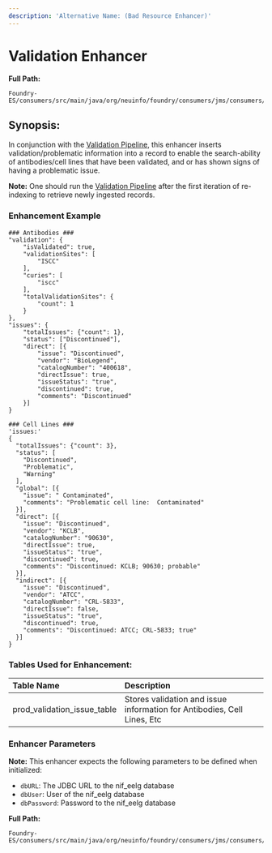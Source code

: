 ```yaml
---
description: 'Alternative Name: (Bad Resource Enhancer)'
---
```


# Validation Enhancer

**Full Path:**

```text
Foundry-ES/consumers/src/main/java/org/neuinfo/foundry/consumers/jms/consumers/plugins/scicrunch/BadResourceEnhancer.java
```

## Synopsis:

In conjunction with the [Validation Pipeline](https://github.com/SciCrunch/Foundry-ES-Extensions/wiki/Validation-Pipeline), this enhancer inserts validation/problematic information into a record to enable the search-ability of antibodies/cell lines that have been validated, and or has shown signs of having a problematic issue.

**Note:** One should run the [Validation Pipeline](https://github.com/SciCrunch/Foundry-ES-Extensions/wiki/Validation-Pipeline) after the first iteration of re-indexing to retrieve newly ingested records.

### Enhancement Example

```text
### Antibodies ###
"validation": {
    "isValidated": true,
    "validationSites": [
        "ISCC"
    ],
    "curies": [
        "iscc"
    ],
    "totalValidationSites": {
        "count": 1
    }
},
"issues": {
    "totalIssues": {"count": 1},
    "status": ["Discontinued"],
    "direct": [{
        "issue": "Discontinued",
        "vendor": "BioLegend",
        "catalogNumber": "400618",
        "directIssue": true,
        "issueStatus": "true",
        "discontinued": true,
        "comments": "Discontinued"
    }]
}

### Cell Lines ###
'issues:'
{
  "totalIssues": {"count": 3},
  "status": [
    "Discontinued",
    "Problematic",
    "Warning"
  ],
  "global": [{
    "issue": " Contaminated",
    "comments": "Problematic cell line:  Contaminated"
  }],
  "direct": [{
    "issue": "Discontinued",
    "vendor": "KCLB",
    "catalogNumber": "90630",
    "directIssue": true,
    "issueStatus": "true",
    "discontinued": true,
    "comments": "Discontinued: KCLB; 90630; probable"
  }],
  "indirect": [{
    "issue": "Discontinued",
    "vendor": "ATCC",
    "catalogNumber": "CRL-5833",
    "directIssue": false,
    "issueStatus": "true",
    "discontinued": true,
    "comments": "Discontinued: ATCC; CRL-5833; true"
  }]
}
```



### **Tables Used for Enhancement:**

| Table Name | Description |
| :--- | :--- |
| prod\_validation\_issue\_table | Stores validation and issue information for Antibodies, Cell Lines, Etc |

### **Enhancer Parameters**

**Note:** This enhancer expects the following parameters to be defined when initialized:

* `dbURL`: The JDBC URL to the nif\_eelg database
* `dbUser`: User of the nif\_eelg database
* `dbPassword`: Password to the nif\_eelg database

**Full Path:**

```text
Foundry-ES/consumers/src/main/java/org/neuinfo/foundry/consumers/jms/consumers/plugins/scicrunch/BadResourceEnhancerTests.java
```



